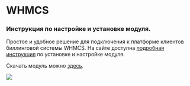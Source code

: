 # WHMCS

### Инструкция по настройке и установке модуля. <a id="instrukciya-po-nastroike-i-ustanovke-modulya"></a>

Простое и удобное решение для подключения к платформе клиентов биллинговой системы WHMCS. На сайте доступна [подробная инструкция](http://whmcs.com.ua/documentation/payment-gateways/unitpay/) по установке и настройке модуля.

 Скачать модуль можно [здесь](https://github.com/unitpay/whmcs/releases/download/v1.0.0/whmcs-1.0.0.zip).

![](http://whmcs.com.ua/wp-content/uploads/2014/01/unitpay_whmcs.png)


